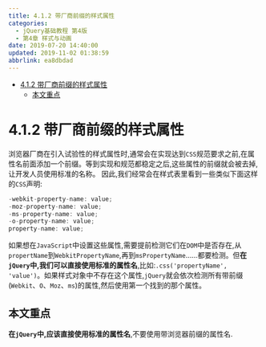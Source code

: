 ```yaml
---
title: 4.1.2 带厂商前缀的样式属性
categories: 
  - jQuery基础教程 第4版
  - 第4章 样式与动画
date: 2019-07-20 14:40:00
updated: 2019-11-02 01:38:59
abbrlink: ea8dbdad
---
```

- [4.1.2 带厂商前缀的样式属性](/ReadingNotes/ea8dbdad/#4-1-2-带厂商前缀的样式属性)
    - [本文重点](/ReadingNotes/ea8dbdad/#本文重点)

<!--more-->
<script src="https://cdn.bootcss.com/jquery/3.4.0/jquery.slim.min.js"></script>
<script>$(document).ready(function () {$(".post-body > ul:nth-child(1)").hide();});</script>

<!--end-->
# 4.1.2 带厂商前缀的样式属性 #
浏览器厂商在引入试验性的样式属性时,通常会在实现达到`CSS`规范要求之前,在属性名前面添加一个前缀。等到实现和规范都稳定之后,这些属性的前缀就会被去掉,让开发人员使用标准的名称。
因此,我们经常会在样式表里看到一些类似下面这样的`CSS`声明:
```javascript
-webkit-property-name: value; 
-moz-property-name: value; 
-ms-property-name: value; 
-o-property-name: value; 
property-name: value; 
```
如果想在`JavaScript`中设置这些属性,需要提前检测它们在`DOM`中是否存在,从`propertName`到`WebkitPropertyName`,再到`msPropertyName`……都要检测。但**在`jQuery`中,我们可以直接使用标准的属性名**,比如:`.css('propertyName', 'value')`。如果样式对象中不存在这个属性,`jQuery`就会依次检测所有带前缀(`Webkit`、`O`、`Moz`、`ms`)的属性,然后使用第一个找到的那个属性。
## 本文重点 ##
<!--SSTStart-->
**在`jQuery`中,应该直接使用标准的属性名**,不要使用带浏览器前缀的属性名.
<!--SSTStop-->

